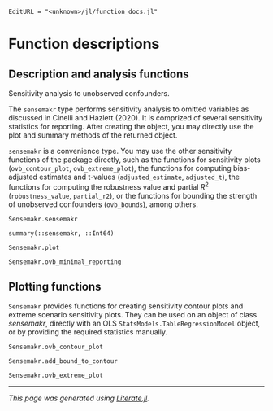```@meta
EditURL = "<unknown>/jl/function_docs.jl"
```

# Function descriptions

## Description and analysis functions

Sensitivity analysis to unobserved confounders.

The `sensemakr` type performs sensitivity analysis to omitted variables as discussed in Cinelli and Hazlett (2020). It is comprized of several sensitivity statistics for reporting. After creating the object, you may directly use the plot and summary methods of the returned object.

`sensemakr` is a convenience type. You may use the other sensitivity functions of the package directly, such as the functions for sensitivity plots (`ovb_contour_plot`, `ovb_extreme_plot`), the functions for computing bias-adjusted estimates and t-values (`adjusted_estimate`, `adjusted_t`), the functions for computing the robustness value and partial $R^2$ (`robustness_value`, `partial_r2`), or the functions for bounding the strength of unobserved confounders (`ovb_bounds`), among others.

```@docs
Sensemakr.sensemakr
```

```@docs
summary(::sensemakr, ::Int64)
```

```@docs
Sensemakr.plot
```

```@docs
Sensemakr.ovb_minimal_reporting
```

## Plotting functions

`Sensemakr` provides functions for creating sensitivity contour plots and extreme scenario sensitivity plots. They can be used on an object of class *sensemakr*, directly with an OLS `StatsModels.TableRegressionModel` object, or by providing the required statistics manually.

```@docs
Sensemakr.ovb_contour_plot
```

```@docs
Sensemakr.add_bound_to_contour
```

```@docs
Sensemakr.ovb_extreme_plot
```

---

*This page was generated using [Literate.jl](https://github.com/fredrikekre/Literate.jl).*


